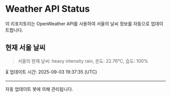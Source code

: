 
# Weather API Status

이 리포지토리는 OpenWeather API를 사용하여 서울의 날씨 정보를 자동으로 업데이트합니다.

## 현재 서울 날씨
> 서울의 현재 날씨: heavy intensity rain, 온도: 22.76°C, 습도: 100%

⏳ 업데이트 시간: 2025-09-03 19:37:35 (UTC)

---
자동 업데이트 봇에 의해 관리됩니다.
